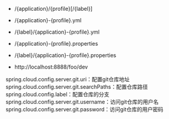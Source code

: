 * /{application}/{profile}[/{label}]
* /{application}-{profile}.yml
* /{label}/{application}-{profile}.yml
* /{application}-{profile}.properties
* /{label}/{application}-{profile}.properties


* http://localhost:8888/foo/dev


spring.cloud.config.server.git.uri：配置git仓库地址
spring.cloud.config.server.git.searchPaths：配置仓库路径
spring.cloud.config.label：配置仓库的分支
spring.cloud.config.server.git.username：访问git仓库的用户名
spring.cloud.config.server.git.password：访问git仓库的用户密码